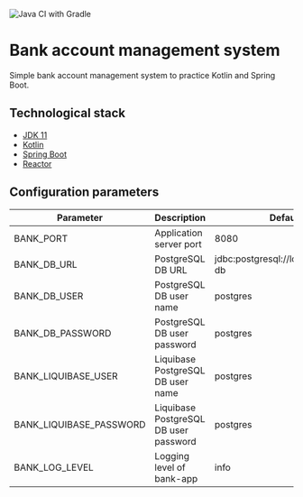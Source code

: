 ![Java CI with Gradle](https://github.com/timakden/bank-account-management/workflows/Java%20CI%20with%20Gradle/badge.svg?branch=develop)

# Bank account management system

Simple bank account management system to practice Kotlin and Spring Boot.

## Technological stack

* [JDK 11](https://www.oracle.com/technetwork/java/javase/11-relnote-issues-5012449.html)
* [Kotlin](https://kotlinlang.org/)
* [Spring Boot](https://spring.io/projects/spring-boot)
* [Reactor](https://projectreactor.io/)

## Configuration parameters

Parameter              |Description                          |Default Value
-----------------------|-------------------------------------|----------------------------------------
BANK_PORT              |Application server port              |8080
BANK_DB_URL            |PostgreSQL DB URL                    |jdbc:postgresql://localhost:5432/bank-db
BANK_DB_USER           |PostgreSQL DB user name              |postgres
BANK_DB_PASSWORD       |PostgreSQL DB user password          |postgres
BANK_LIQUIBASE_USER    |Liquibase PostgreSQL DB user name    |postgres
BANK_LIQUIBASE_PASSWORD|Liquibase PostgreSQL DB user password|postgres
BANK_LOG_LEVEL         |Logging level of bank-app            |info
